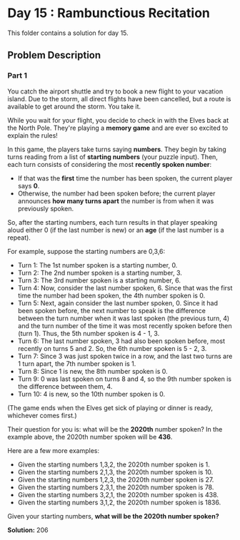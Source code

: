 # Day 15 : Rambunctious Recitation

This folder contains a solution for day 15.

## Problem Description

### Part 1

You catch the airport shuttle and try to book a new flight to your vacation island. Due to the storm, all direct flights have been cancelled, but a route is available to get around the storm. You take it.

While you wait for your flight, you decide to check in with the Elves back at the North Pole. They're playing a **memory game** and are ever so excited to explain the rules!

In this game, the players take turns saying **numbers**. They begin by taking turns reading from a list of **starting numbers** (your puzzle input). Then, each turn consists of considering the most **recently spoken number**:

  - If that was the **first** time the number has been spoken, the current player says **0**.
  - Otherwise, the number had been spoken before; the current player announces **how many turns apart** the number is from when it was previously spoken.

So, after the starting numbers, each turn results in that player speaking aloud either 0 (if the last number is new) or an **age** (if the last number is a repeat).

For example, suppose the starting numbers are 0,3,6:

  - Turn 1: The 1st number spoken is a starting number, 0.
  - Turn 2: The 2nd number spoken is a starting number, 3.
  - Turn 3: The 3rd number spoken is a starting number, 6.
  - Turn 4: Now, consider the last number spoken, 6. Since that was the first time the number had been spoken, the 4th number spoken is 0.
  - Turn 5: Next, again consider the last number spoken, 0. Since it had been spoken before, the next number to speak is the difference between the turn number when it was last spoken (the previous turn, 4) and the turn number of the time it was most recently spoken before then (turn 1). Thus, the 5th number spoken is 4 - 1, 3.
  - Turn 6: The last number spoken, 3 had also been spoken before, most recently on turns 5 and 2. So, the 6th number spoken is 5 - 2, 3.
  - Turn 7: Since 3 was just spoken twice in a row, and the last two turns are 1 turn apart, the 7th number spoken is 1.
  - Turn 8: Since 1 is new, the 8th number spoken is 0.
  - Turn 9: 0 was last spoken on turns 8 and 4, so the 9th number spoken is the difference between them, 4.
  - Turn 10: 4 is new, so the 10th number spoken is 0.

(The game ends when the Elves get sick of playing or dinner is ready, whichever comes first.)

Their question for you is: what will be the **2020th** number spoken? In the example above, the 2020th number spoken will be **436**.

Here are a few more examples:

  - Given the starting numbers 1,3,2, the 2020th number spoken is 1.
  - Given the starting numbers 2,1,3, the 2020th number spoken is 10.
  - Given the starting numbers 1,2,3, the 2020th number spoken is 27.
  - Given the starting numbers 2,3,1, the 2020th number spoken is 78.
  - Given the starting numbers 3,2,1, the 2020th number spoken is 438.
  - Given the starting numbers 3,1,2, the 2020th number spoken is 1836.

Given your starting numbers, **what will be the 2020th number spoken?**

**Solution:** 206
